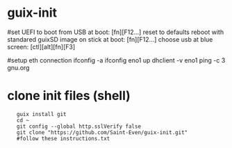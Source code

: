 # guix-init

#set UEFI to boot from USB
       at boot: [fn][F12...]
       reset to defaults
       reboot with standared guixSD image on stick
       at boot: [fn][F12...]
       choose usb
       at blue screen: [ctl][alt][fn][F3]

#setup eth connection
       ifconfig -a
       ifconfig eno1 up
       dhclient -v eno1
       ping -c 3 gnu.org

# clone init files (shell)
       guix install git
       cd ~
       git config --global http.sslVerify false
       git clone "https://github.com/Saint-Even/guix-init.git"
       #follow these instructions.txt
